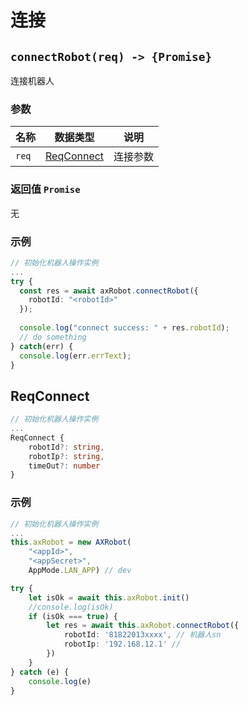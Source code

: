 # 连接

## `connectRobot(req) -> {Promise}`

连接机器人

### 参数

| 名称  | 数据类型   | 说明     |
| ----- | ---------- | -------- |
| `req` | [ReqConnect](#reqconnect) | 连接参数 |

### 返回值 `Promise`

无

### 示例

```typescript
// 初始化机器人操作实例
...
try {
  const res = await axRobot.connectRobot({
    robotId: "<robotId>"
  });
  
  console.log("connect success: " + res.robotId);
  // do something
} catch(err) {
  console.log(err.errText);
}
```

## ReqConnect  


```typescript
// 初始化机器人操作实例
...
ReqConnect {
    robotId?: string,
    robotIp?: string,
    timeOut?: number
}
```

### 示例

```typescript
// 初始化机器人操作实例
...
this.axRobot = new AXRobot(
    "<appId>", 
    "<appSecret>",
    AppMode.LAN_APP) // dev

try {
    let isOk = await this.axRobot.init()
    //console.log(isOk)
    if (isOk === true) {
        let res = await this.axRobot.connectRobot({
            robotId: '81822013xxxx', // 机器人sn
            robotIp: '192.168.12.1' // 
        })
    }
} catch (e) {
    console.log(e)
}


```
